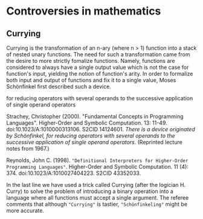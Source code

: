 # Controversies in mathematics




## Currying

Currying is the transformation of an n-ary (where n > 1) function into a stack of nested unary functions. The need for such a transformation came from the desire to more strictly fomalize functions. Namely, functions are considered to always have a single output value which is not the case for function's input, yielding the notion of function's arity. In order to formalize both input and output of functions and fix it to a single value, Moses Schönfinkel first described such a device.

for reducing operators with several operands to the successive application of single operand operators

Strachey, Christopher (2000). "Fundamental Concepts in Programming Languages". Higher-Order and Symbolic Computation. 13: 11-49. doi:10.1023/A:1010000313106. S2CID 14124601. *There is a device originated by Schönfinkel, for reducing operators with several operands to the successive application of single operand operators*. (Reprinted lecture notes from 1967.)

Reynolds, John C. (1998). 
`"Definitional Interpreters for Higher-Order Programming Languages"`.
Higher-Order and Symbolic Computation. 
11 (4): 374. doi:10.1023/A:1010027404223. S2CID 43352033. 

In the last line we have used a trick called Currying (after the logician H. Curry) to solve the problem of introducing a binary operation into a language where all functions must accept a single argument. The referee comments that although `"Currying"` is tastier, `"Schönfinkeling"` might be more accurate.
